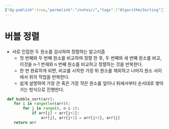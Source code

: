 ```yaml
---
{"dg-publish":true,"permalink":"/notes//","tags":["Algorithm/Sorting"]}
---
```


# 버블 정렬

- 서로 인접한 두 원소를 검사하여 정렬하는 알고리즘
	- 첫 번째와 두 번째 원소를 비교하여 정렬 한 후, 두 번째와 세 번째 원소를 비교, 이것을 n-1 번재와 n 번째 원소를 비교하고 정렬하는 것을 반복한다.
	- 한 번 완료하게 되면, 비교를 시작한 가장 뒤 원소를 제외하고 나머지 원소 사이에서 위의 작업을 반복한다.
	- 쉽게 설명하여 가장 큰 혹은 가장 작은 원소를 앞이나 뒤에서부터 순서대로 쌓아가는 방식으로 진행한다.

```python
 def bubble_sort(arr):
    for i in range(len(arr)):
        for j in range(0, n-i-1):
            if arr[j] > arr[j+1]:
                arr[j], arr[j+1] = arr[j+1], arr[j]
    return arr
```

